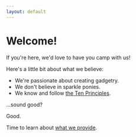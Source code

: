```yaml
---
layout: default
---
```


# Welcome!

If you're here, we'd love to have you camp with us!

Here's a little bit about what we believe:
* We're passionate about creating gadgetry.
* We don't believe in sparkle ponies.
* We know and follow [the Ten Principles](https://www.youtube.com/watch?v=9kDI2lCOEpo).

...sound good?

Good.

Time to learn about [what we provide](./camp-features).

